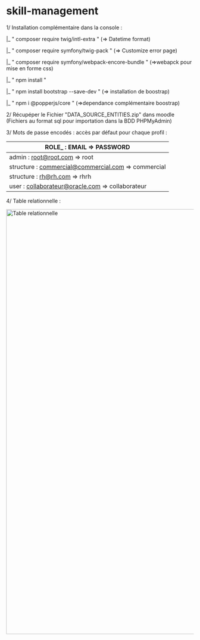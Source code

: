# skill-management

1/ Installation complémentaire dans la console : 

  |_ " composer require twig/intl-extra "                 (=> Datetime format)
  
  |_ " composer require symfony/twig-pack "               (=> Customize error page)
  
  |_ " composer require symfony/webpack-encore-bundle "   (=>webapck pour mise en forme css)
  
  |_ " npm install "
  
  |_ " npm install bootstrap --save-dev "                 (=> installation de boostrap)
  
  |_ " npm i @popperjs/core "                             (=>dependance complémentaire boostrap)
  
  

2/ Récupéper le Fichier "DATA_SOURCE_ENTITIES.zip" dans moodle (Fichiers au format sql pour importation dans la BDD PHPMyAdmin)


3/ Mots de passe encodés : accès par défaut pour chaque profil :

|ROLE_ :       EMAIL                     => PASSWORD     |
|--------------------------------------------------------|
|admin :      root@root.com              => root         |
|structure :  commercial@commercial.com  => commercial   |
|structure :  rh@rh.com                  => rhrh         |
|user :       collaborateur@oracle.com   => collaborateur|



4/ Table relationnelle :

<img width="1142" alt="Table relationnelle" src="https://user-images.githubusercontent.com/65809101/118299118-a347d580-b4e0-11eb-9904-7a7997973ae9.png">
